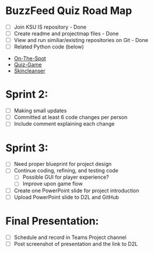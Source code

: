 # BuzzFeed Quiz Road Map
- [ ] Join KSU IS repository - Done
- [ ] Create readme and projectmap files - Done
- [ ] View and run similiar/existing repositories on Git - Done 
- [ ] Related Python code (below)
- [On-The-Spot](https://github.com/ksu-is/On-The-Spot)
- [Quiz-Game](https://github.com/ksu-is/Quiz-Game)
- [Skincleanser](https://github.com/ksu-is/skincleanser)

# Sprint 2:
- [ ] Making small updates
- [ ] Committed at least 6 code changes per person
- [ ] Include comment explaining each change

# Sprint 3:
- [ ] Need proper blueprint for project design
- [ ] Continue coding, refining, and testing code
    - [ ] Possible GUI for player experience?
    - [ ] Improve upon game flow
- [ ] Create one PowerPoint slide for project introduction
- [ ] Upload PowerPoint slide to D2L and GitHub

# Final Presentation:
- [ ] Schedule and record in Teams Project channel
- [ ] Post screenshot of presentation and the link to D2L
